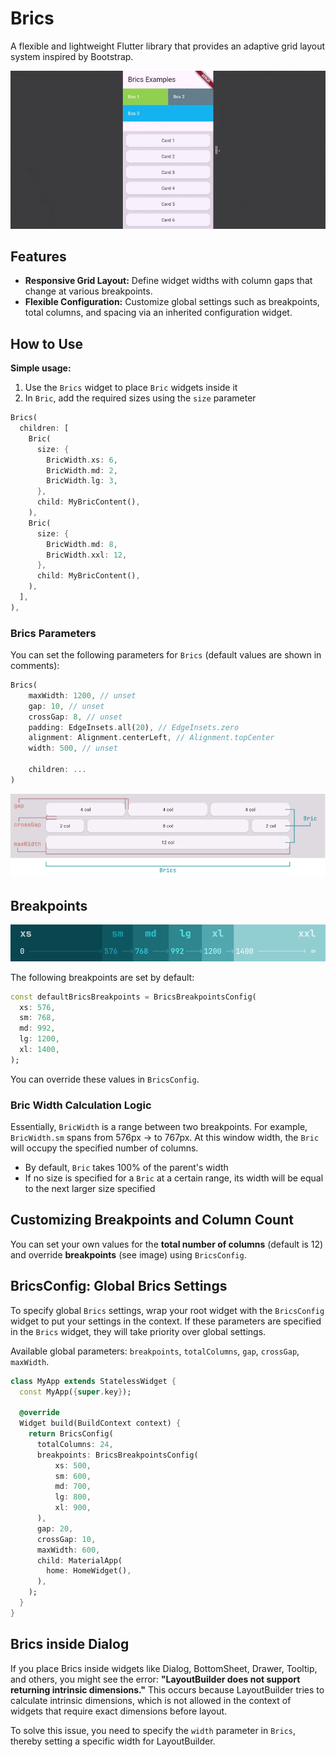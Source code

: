 # Brics

A flexible and lightweight Flutter library that provides an adaptive grid layout system inspired by Bootstrap.

![Flutter Brics Example App](https://github.com/neepo-dev/flutter_brics/blob/main/example/example_app.gif?raw=true)

## Features
- **Responsive Grid Layout:** Define widget widths with column gaps that change at various breakpoints.
- **Flexible Configuration:** Customize global settings such as breakpoints, total columns, and spacing via an inherited configuration widget.


## How to Use

**Simple usage:**
1. Use the `Brics` widget to place `Bric` widgets inside it
2. In `Bric`, add the required sizes using the `size` parameter

```dart
Brics(
  children: [
    Bric(
      size: {
        BricWidth.xs: 6,
        BricWidth.md: 2,
        BricWidth.lg: 3,
      },
      child: MyBricContent(),
    ),
    Bric(
      size: {
        BricWidth.md: 8,
        BricWidth.xxl: 12,
      },
      child: MyBricContent(),
    ),
  ],
),
```

### Brics Parameters

You can set the following parameters for `Brics` (default values are shown in comments):

```dart
Brics(
    maxWidth: 1200, // unset
    gap: 10, // unset
    crossGap: 8, // unset
    padding: EdgeInsets.all(20), // EdgeInsets.zero
    alignment: Alignment.centerLeft, // Alignment.topCenter
    width: 500, // unset
    
    children: ...
)
```

![Layout scheme](https://github.com/neepo-dev/flutter_brics/blob/main/example/example_scheme.png?raw=true)

## Breakpoints

![Layout scheme](https://github.com/neepo-dev/flutter_brics/blob/main/example/example_breakpoints.png?raw=true)

The following breakpoints are set by default:

```dart
const defaultBricsBreakpoints = BricsBreakpointsConfig(
  xs: 576,
  sm: 768,
  md: 992,
  lg: 1200,
  xl: 1400,
);
```

You can override these values in `BricsConfig`.

### Bric Width Calculation Logic

Essentially, `BricWidth` is a range between two breakpoints. For example, `BricWidth.sm` spans from 576px → to 767px. At this window width, the `Bric` will occupy the specified number of columns.

- By default, `Bric` takes 100% of the parent's width
- If no size is specified for a `Bric` at a certain range, its width will be equal to the next larger size specified

## Customizing Breakpoints and Column Count

You can set your own values for the **total number of columns** (default is 12) and override **breakpoints** (see image) using `BricsConfig`.

## BricsConfig: Global Brics Settings

To specify global `Brics` settings, wrap your root widget with the `BricsConfig` widget to put your settings in the context.
If these parameters are specified in the `Brics` widget, they will take priority over global settings.

Available global parameters: `breakpoints`, `totalColumns`, `gap`, `crossGap`, `maxWidth`.

```dart
class MyApp extends StatelessWidget {
  const MyApp({super.key});

  @override
  Widget build(BuildContext context) {
    return BricsConfig(
      totalColumns: 24,
      breakpoints: BricsBreakpointsConfig(
          xs: 500,
          sm: 600,
          md: 700,
          lg: 800,
          xl: 900,
      ),
      gap: 20,
      crossGap: 10,
      maxWidth: 600,
      child: MaterialApp(
        home: HomeWidget(),
      ),
    );
  }
}
```

## Brics inside Dialog

If you place Brics inside widgets like Dialog, BottomSheet, Drawer, Tooltip, and others, you might see the error: **"LayoutBuilder does not support returning intrinsic dimensions."** This occurs because LayoutBuilder tries to calculate intrinsic dimensions, which is not allowed in the context of widgets that require exact dimensions before layout.

To solve this issue, you need to specify the `width` parameter in `Brics`, thereby setting a specific width for LayoutBuilder.
